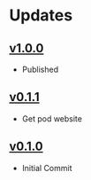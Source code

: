 # Updates
## [v1.0.0](https://github.com/younatics/Stringfication/releases/tag/1.0.0)
* Published

## [v0.1.1](https://github.com/younatics/Stringfication/releases/tag/0.1.0)
* Get pod website

## [v0.1.0](https://github.com/younatics/Stringfication/releases/tag/0.1.0)
* Initial Commit
